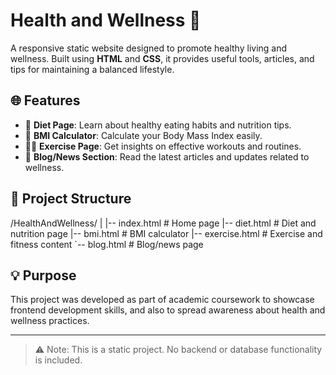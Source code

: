 # Health and Wellness 🌿

A responsive static website designed to promote healthy living and wellness. Built using **HTML** and **CSS**, it provides useful tools, articles, and tips for maintaining a balanced lifestyle.

## 🌐 Features

- 🥗 **Diet Page**: Learn about healthy eating habits and nutrition tips.
- 🧮 **BMI Calculator**: Calculate your Body Mass Index easily.
- 🏃‍♂️ **Exercise Page**: Get insights on effective workouts and routines.
- 📰 **Blog/News Section**: Read the latest articles and updates related to wellness.

## 📁 Project Structure


/HealthAndWellness/
|
|-- index.html # Home page
|-- diet.html # Diet and nutrition page
|-- bmi.html # BMI calculator
|-- exercise.html # Exercise and fitness content
`-- blog.html # Blog/news page



## 💡 Purpose

This project was developed as part of academic coursework to showcase frontend development skills, and also to spread awareness about health and wellness practices.

---

> ⚠️ Note: This is a static project. No backend or database functionality is included.

